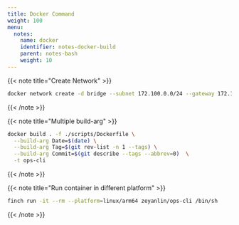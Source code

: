 ```yaml
---
title: Docker Command
weight: 100
menu:
  notes:
    name: docker
    identifier: notes-docker-build
    parent: notes-bash
    weight: 10
---
```


{{< note title="Create Network" >}}

```bash
docker network create -d bridge --subnet 172.100.0.0/24 --gateway 172.100.0.1 backend_dev
```

{{< /note >}}

{{< note title="Multiple build-arg" >}}

```bash
docker build . -f ./scripts/Dockerfile \
  --build-arg Date=$(date) \
  --build-arg Tag=$(git rev-list -n 1 --tags) \
  --build-arg Commit=$(git describe --tags --abbrev=0)  \
  -t ops-cli
```

{{< /note >}}

{{< note title="Run container in different platform" >}}

```bash
finch run -it --rm --platform=linux/arm64 zeyanlin/ops-cli /bin/sh
```

{{< /note >}}
